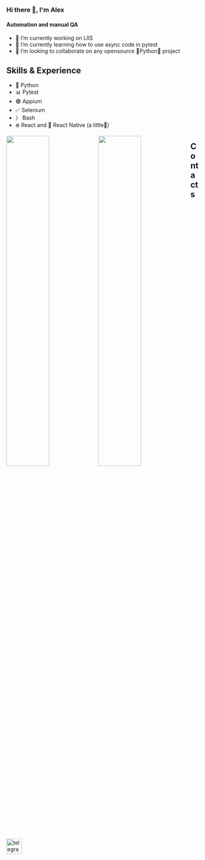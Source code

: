 ### Hi there 👋, I'm Alex
#### Automation and manual QA

- 🔭 I’m currently working on LIIS
- 🌱 I’m currently learning how to use async code in pytest
- 👯 I’m looking to collaborate on any opensource 🐍Python🐍 project

## Skills & Experience
* 🐍 Python 
* 📊 Pytest 
* 🟣 Appium 
* ✅ Selenium
* 〉 Bash
* ❄️ React and 📱 React Native (a little🐸)

<img align=left width=47% src="https://github-readme-stats.vercel.app/api/top-langs/?username=drugsosos&theme=github_dark&show_icons=true&count_private=true&hide_border=true&title_color=c1cbd3&layout=compact" />

<img align=left width=47% src="https://github-readme-stats.vercel.app/api?username=drugsosos&theme=github_dark&show_icons=true&count_private=true&hide_border=true&hide_title=true" />

## Contacts

[<img src='https://upload.wikimedia.org/wikipedia/commons/thumb/8/82/Telegram_logo.svg/1024px-Telegram_logo.svg.png' alt='telegram' height='40'>](https://t.me/Alex0sipov)  

